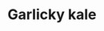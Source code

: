 ---
index: 9
title: Garlicky kale
slugify: garlicky-kale
product: kale
book: Chez Panisse Café cookbook
page: 39
dish: aside
---